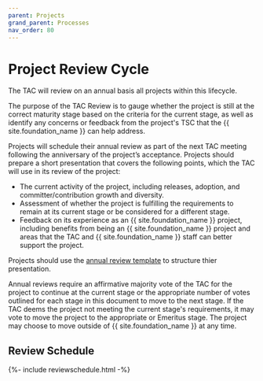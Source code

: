 ```yaml
---
parent: Projects
grand_parent: Processes
nav_order: 80
---
```


# Project Review Cycle

The TAC will review on an annual basis all projects within this lifecycle. 

The purpose of the TAC Review is to gauge whether the project is still at the correct maturity stage based on the criteria for the current stage, as well as identify any concerns or feedback from the project's TSC that the {{ site.foundation_name }} can help address.

Projects will schedule their annual review as part of the next TAC meeting following the anniversary of the project’s acceptance. Projects should prepare a short presentation that covers the following points, which the TAC will use in its review of the project:

*   The current activity of the project, including releases, adoption, and committer/contribution growth and diversity.
*   Assessment of whether the project is fulfilling the requirements to remain at its current stage or be considered for a different stage.
*   Feedback on its experience as an {{ site.foundation_name }} project, including benefits from being an {{ site.foundation_name }} project and areas that the TAC and {{ site.foundation_name }} staff can better support the project.

Projects should use the [annual review template](annual_review_template.pptx) to structure thier presentation.

Annual reviews require an affirmative majority vote of the TAC for the project to continue at the current stage or the appropriate number of votes outlined for each stage in this document to move to the next stage. If the TAC deems the project not meeting the current stage's requirements, it may vote to move the project to the appropriate or Emeritus stage. The project may choose to move outside of {{ site.foundation_name }} at any time.

## Review Schedule

{%- include reviewschedule.html -%}
